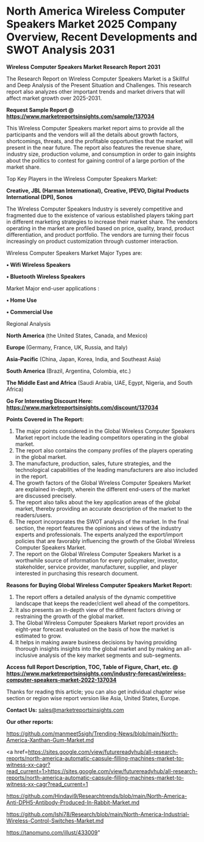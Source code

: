 # North America Wireless Computer Speakers Market 2025 Company Overview, Recent Developments and SWOT Analysis 2031

<strong>Wireless Computer Speakers Market Research Report 2031</strong>

The Research Report on Wireless Computer Speakers Market is a Skillful and Deep Analysis of the Present Situation and Challenges. This research report also analyzes other important trends and market drivers that will affect market growth over 2025-2031.

<strong>Request Sample Report @ <a href=https://www.marketreportsinsights.com/sample/137034>https://www.marketreportsinsights.com/sample/137034</a></strong>

This Wireless Computer Speakers market report aims to provide all the participants and the vendors will all the details about growth factors, shortcomings, threats, and the profitable opportunities that the market will present in the near future. The report also features the revenue share, industry size, production volume, and consumption in order to gain insights about the politics to contest for gaining control of a large portion of the market share.

Top Key Players in the Wireless Computer Speakers Market:

<strong>Creative, JBL (Harman International), Creative, IPEVO, Digital Products International (DPI), Sonos</strong>

The Wireless Computer Speakers Industry is severely competitive and fragmented due to the existence of various established players taking part in different marketing strategies to increase their market share. The vendors operating in the market are profiled based on price, quality, brand, product differentiation, and product portfolio. The vendors are turning their focus increasingly on product customization through customer interaction.

Wireless Computer Speakers Market Major Types are:

<strong>• Wifi Wireless Speakers

• Bluetooth Wireless Speakers</strong>

Market Major end-user applications :

<strong>• Home Use

• Commercial Use</strong>

Regional Analysis

</u><strong><b>North America</b></strong> (the United States, Canada, and Mexico)

<strong><b>Europe </b></strong>(Germany, France, UK, Russia, and Italy)

<strong><b>Asia-Pacific</b></strong> (China, Japan, Korea, India, and Southeast Asia)

<strong><b>South America</b></strong> (Brazil, Argentina, Colombia, etc.)

<strong><b>The Middle East and Africa</b></strong> (Saudi Arabia, UAE, Egypt, Nigeria, and South Africa)

<strong>Go For Interesting Discount Here: <a href=https://www.marketreportsinsights.com/discount/137034>https://www.marketreportsinsights.com/discount/137034</a></strong>

<strong>Points Covered in The Report:</strong>
<ol>
  <li>The major points considered in the Global Wireless Computer Speakers Market report include the leading competitors operating in the global market.</li>
  <li>The report also contains the company profiles of the players operating in the global market.</li>
  <li>The manufacture, production, sales, future strategies, and the technological capabilities of the leading manufacturers are also included in the report.</li>
  <li>The growth factors of the Global Wireless Computer Speakers Market are explained in-depth, wherein the different end-users of the market are discussed precisely.</li>
  <li>The report also talks about the key application areas of the global market, thereby providing an accurate description of the market to the readers/users.</li>
  <li>The report incorporates the SWOT analysis of the market. In the final section, the report features the opinions and views of the industry experts and professionals. The experts analyzed the export/import policies that are favorably influencing the growth of the Global Wireless Computer Speakers Market.</li>
  <li>The report on the Global Wireless Computer Speakers Market is a worthwhile source of information for every policymaker, investor, stakeholder, service provider, manufacturer, supplier, and player interested in purchasing this research document.</li>
</ol>
<strong>Reasons for Buying Global Wireless Computer Speakers Market Report:</strong>

<ol>
  <li>The report offers a detailed analysis of the dynamic competitive landscape that keeps the reader/client well ahead of the competitors.</li>
  <li>It also presents an in-depth view of the different factors driving or restraining the growth of the global market.</li>
  <li>The Global Wireless Computer Speakers Market report provides an eight-year forecast evaluated on the basis of how the market is estimated to grow.</li>
  <li>It helps in making aware business decisions by having providing thorough insights insights into the global market and by making an all-inclusive analysis of the key market segments and sub-segments.</li>
</ol>
<strong>Access full Report Description, TOC, Table of Figure, Chart, etc. @ <a href=https://www.marketreportsinsights.com/industry-forecast/wireless-computer-speakers-market-2022-137034>https://www.marketreportsinsights.com/industry-forecast/wireless-computer-speakers-market-2022-137034</a></strong>


Thanks for reading this article; you can also get individual chapter wise section or region wise report version like Asia, United States, Europe.

<strong>Contact Us:</strong>
sales@marketreportsinsights.com

<strong>Our other reports:</strong>

<a href=https://github.com/manmeet5sigh/Trending-News/blob/main/North-America-Xanthan-Gum-Market.md>https://github.com/manmeet5sigh/Trending-News/blob/main/North-America-Xanthan-Gum-Market.md</a>

<a href=https://sites.google.com/view/futurereadyhub/all-research-reports/north-america-automatic-capsule-filling-machines-market-to-witness-xx-cagr?read_current=1>https://sites.google.com/view/futurereadyhub/all-research-reports/north-america-automatic-capsule-filling-machines-market-to-witness-xx-cagr?read_current=1</a>

<a href=https://github.com/Hindavi9/Researchtrends/blob/main/North-America-Anti-DPH5-Antibody-Produced-In-Rabbit-Market.md>https://github.com/Hindavi9/Researchtrends/blob/main/North-America-Anti-DPH5-Antibody-Produced-In-Rabbit-Market.md</a>

<a href=https://github.com/Ishi78/Research/blob/main/North-America-Industrial-Wireless-Control-Switches-Market.md>https://github.com/Ishi78/Research/blob/main/North-America-Industrial-Wireless-Control-Switches-Market.md</a>

<a href=https://tanomuno.com/illust/433009>https://tanomuno.com/illust/433009</a>"
